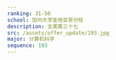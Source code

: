```yaml
---
ranking: 31-50
school: 加州大学圣地亚哥分校
description: 全美第三十七
src: /assets/offer_update/193.jpg
major: 计算机科学
sequence: 193
---
```

